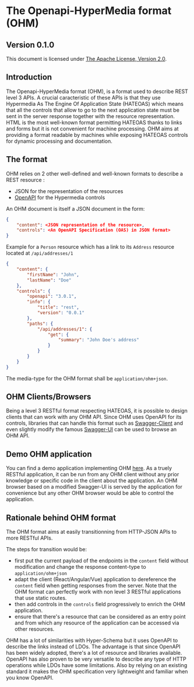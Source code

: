 # The Openapi-HyperMedia format (OHM)

## Version 0.1.0

This document is licensed under [The Apache License, Version 2.0](https://www.apache.org/licenses/LICENSE-2.0.html).

## Introduction

The Openapi-HyperMedia format (OHM), is a format used to describe REST level 3 APIs. A crucial caracteristic of these APIs is that they use Hypermedia As The Engine Of Application State (HATEOAS) which means that all the controls that allow to go to the next application state must be sent in the server response together with the resource representation. HTML is the most well-known format permitting HATEOAS thanks to links and forms but it is not convenient for machine processing. OHM aims at providing a format readable by machines while exposing HATEOAS controls for dynamic processing and documentation.

## The format

OHM relies on 2 other well-defined and well-known formats to describe a REST resource :
* JSON for the representation of the resources
* [OpenAPI](https://github.com/OAI/OpenAPI-Specification/blob/master/versions/3.0.3.md) for the Hypermedia controls

An OHM document is itself a JSON document in the form:
```json
{
    "content": <JSON representation of the resource>,
    "controls": <An OpenAPI Specification (OAS) in JSON format>
}
```

Example for a `Person` resource which has a link to its `Address` resource located at `/api/addresses/1`
```json
{
    "content": {
        "firstName": "John",
        "lastName": "Doe"
    },
    "controls": {
        "openapi": "3.0.1",
        "info": {
            "title": "rest",
            "version": "0.0.1"
        },
        "paths": {
            "/api/addresses/1": {
                "get": {
                    "summary": "John Doe's address"
                }
            }
        }
    }
}
```
The media-type for the OHM format shall be `application/ohm+json`.

## OHM Clients/Browsers

Being a level 3 RESTful format respecting HATEOAS, it is possible to design clients that can work with any OHM API. 
Since OHM uses OpenAPI for its controls, libraries that can handle this format such as [Swagger-Client](https://github.com/swagger-api/swagger-js) and even slightly modify the famous [Swagger-UI](https://github.com/swagger-api/swagger-ui) can be used to browse an OHM API.

## Demo OHM application

You can find a demo application implementing OHM [here](https://rest-openapi-demo.herokuapp.com/swagger-ui/index.html).
As a truely RESTful application, it can be run from any OHM client without any prior knowledge or specific code in the client about the application. An OHM browser based on a modified Swagger-UI is served by the application for convenience but any other OHM browser would be able to control the application.

## Rationale behind OHM format

The OHM format aims at easily transitionning from HTTP-JSON APIs to more RESTful APIs. 

The steps for transition would be:
* first put the current payload of the endpoints in the `content` field without modification and change the response content-type to `application/ohm+json`
* adapt the client (React/Angular/Vue) application to dereference the `content` field when getting responses from the server. Note that the OHM format can perfectly work with non level 3 RESTful applications that use static routes.
* then add controls in the `controls` field progressively to enrich the OHM application.
* ensure that there's a resource that can be considered as an entry point and from which any resource of the application can be accessed via other resources.

OHM has a lot of similarities with Hyper-Schema but it uses OpenAPI to describe the links instead of LDOs. The advantage is that since OpenAPI has been widely adopted, there's a lot of resource and libraries available. OpenAPI has also proven to be very versatile to describe any type of HTTP operations while LDOs have some limitations. Also by relying on an existing standard it makes the OHM specification very lightweight and familiar when you know OpenAPI.
